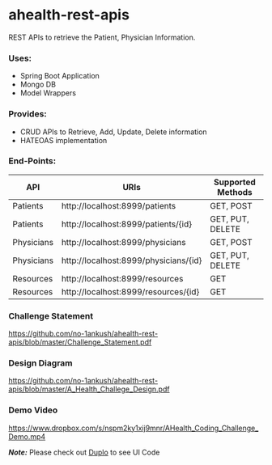 # ahealth-rest-apis

REST APIs to retrieve the Patient, Physician Information.

### Uses: ###
* Spring Boot Application
* Mongo DB
* Model Wrappers

### Provides: ###
* CRUD APIs to Retrieve, Add, Update, Delete information
* HATEOAS implementation

### End-Points: ###
| API           | URIs                                 | Supported Methods|
| ------------- | ------------------------------------ | -----------------|
| Patients      | http://localhost:8999/patients       |GET, POST         |
| Patients      | http://localhost:8999/patients/{id}  |GET, PUT, DELETE  |
| Physicians    | http://localhost:8999/physicians     |GET, POST         |
| Physicians    | http://localhost:8999/physicians/{id}|GET, PUT, DELETE  |
| Resources     | http://localhost:8999/resources      |GET               |
| Resources     | http://localhost:8999/resources/{id} |GET               |

### Challenge Statement ###
https://github.com/no-1ankush/ahealth-rest-apis/blob/master/Challenge_Statement.pdf

### Design Diagram ###
https://github.com/no-1ankush/ahealth-rest-apis/blob/master/A_Health_Challege_Design.pdf

### Demo Video ###
https://www.dropbox.com/s/nspm2ky1xij9mnr/AHealth_Coding_Challenge_Demo.mp4



***Note:*** Please check out [Duplo](https://github.com/no-1ankush/duplo) to see UI Code
